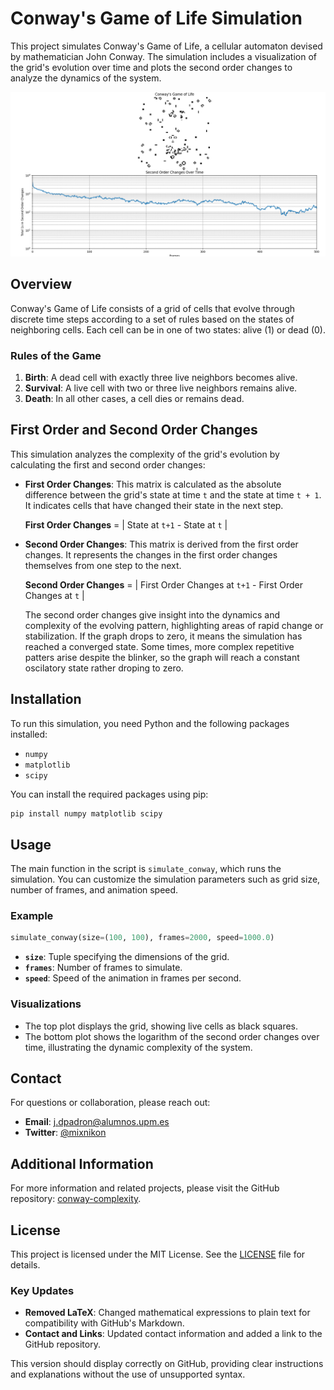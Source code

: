 # Conway's Game of Life Simulation

This project simulates Conway's Game of Life, a cellular automaton devised by mathematician John Conway. The simulation includes a visualization of the grid's evolution over time and plots the second order changes to analyze the dynamics of the system.

![Conway's Game of Life Simulation](example.png)

## Overview

Conway's Game of Life consists of a grid of cells that evolve through discrete time steps according to a set of rules based on the states of neighboring cells. Each cell can be in one of two states: alive (1) or dead (0).

### Rules of the Game

1. **Birth**: A dead cell with exactly three live neighbors becomes alive.
2. **Survival**: A live cell with two or three live neighbors remains alive.
3. **Death**: In all other cases, a cell dies or remains dead.

## First Order and Second Order Changes

This simulation analyzes the complexity of the grid's evolution by calculating the first and second order changes:

- **First Order Changes**: This matrix is calculated as the absolute difference between the grid's state at time `t` and the state at time `t + 1`. It indicates cells that have changed their state in the next step.

  **First Order Changes** = | State at `t+1` - State at `t` |

- **Second Order Changes**: This matrix is derived from the first order changes. It represents the changes in the first order changes themselves from one step to the next.

  **Second Order Changes** = | First Order Changes at `t+1` - First Order Changes at `t` |

  The second order changes give insight into the dynamics and complexity of the evolving pattern, highlighting areas of rapid change or stabilization. If the graph drops to zero, it means the simulation has reached a converged state. Some times, more complex repetitive patters arise despite the blinker, so the graph will reach a constant oscilatory state rather droping to zero.

## Installation

To run this simulation, you need Python and the following packages installed:

- `numpy`
- `matplotlib`
- `scipy`

You can install the required packages using pip:

```bash
pip install numpy matplotlib scipy
```

## Usage

The main function in the script is `simulate_conway`, which runs the simulation. You can customize the simulation parameters such as grid size, number of frames, and animation speed.

### Example

```python
simulate_conway(size=(100, 100), frames=2000, speed=1000.0)
```

- **`size`**: Tuple specifying the dimensions of the grid.
- **`frames`**: Number of frames to simulate.
- **`speed`**: Speed of the animation in frames per second.

### Visualizations

- The top plot displays the grid, showing live cells as black squares.
- The bottom plot shows the logarithm of the second order changes over time, illustrating the dynamic complexity of the system.

## Contact

For questions or collaboration, please reach out:

- **Email**: [j.dpadron@alumnos.upm.es](mailto:j.dpadron@alumnos.upm.es)
- **Twitter**: [@mixnikon](https://twitter.com/mixnikon)

## Additional Information

For more information and related projects, please visit the GitHub repository: [conway-complexity](https://github.com/Mixnikon108/conway-complexity).

## License

This project is licensed under the MIT License. See the [LICENSE](LICENSE) file for details.


### Key Updates
- **Removed LaTeX**: Changed mathematical expressions to plain text for compatibility with GitHub's Markdown.
- **Contact and Links**: Updated contact information and added a link to the GitHub repository.

This version should display correctly on GitHub, providing clear instructions and explanations without the use of unsupported syntax.
